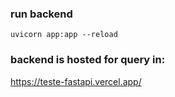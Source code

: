 ### run backend
`uvicorn app:app --reload`

### backend is hosted for query in:
https://teste-fastapi.vercel.app/
